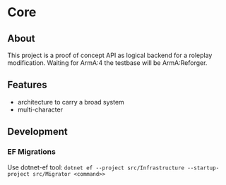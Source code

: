 # Core

## About

This project is a proof of concept API as logical backend for a roleplay modification. Waiting for ArmA:4 the testbase will be ArmA:Reforger.



## Features

- architecture to carry a broad system
- multi-character



## Development

### EF Migrations

Use dotnet-ef tool: `dotnet ef --project src/Infrastructure --startup-project src/Migrator <command>>`
